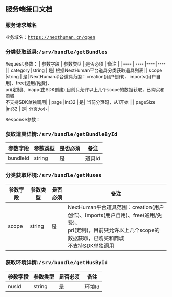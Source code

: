 ## 服务端接口文档

### 服务请求域名

<kbd>业务域名：https://nexthuman.cn/open</kbd>

### 分类获取道具:<kbd>/srv/bundle/getBundles</kbd>
<kbd>Request参数：</kbd>
| 参数字段 | 参数类型     | 是否必须    | 备注 |
|  ----   | ----  |----  |----  |
| category |string | 是| 根据NextHuman平台道具分类获取道具列表|
| scope |string | 是| NextHuman平台道具范围：creation(用户创作)、imports(用户自用)、free(通用/免费)、<br/>pri(定制)、inapp(由SDK创建),目前只允许以上几个scope的数据获取，已购买和商城<br/>不支持SDK单独调用|
| page |int32 | 是| 当前分页码，从1开始 |
| pageSize |int32 | 是| 分页大小 |

<kbd>Response参数：</kbd>



### 获取道具详情:<kbd>/srv/bundle/getBundleById</kbd>

| 参数字段 | 参数类型 | 是否必须 | 备注 |
|  ----   | ----  |----  |----  |
| bundleId | string | 是 | 道具Id|

### 分类获取环境:<kbd>/srv/bundle/getNuses</kbd>

| 参数字段 | 参数类型 | 是否必须 | 备注 |
|  ----   | ----  |----  |----  |
| scope | string | 是| NextHuman平台道具范围：creation(用户创作)、imports(用户自用)、free(通用/免费)、<br/>pri(定制)，目前只允许以上几个scope的数据获取，已购买和商城<br/>不支持SDK单独调用|

### 获取环境详情:<kbd>/srv/bundle/getNusById</kbd>

| 参数字段 | 参数类型 | 是否必须 | 备注 |
|  ----   | ----  |----  |----  |
| nusId |string | 是| 环境Id |

